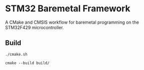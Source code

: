 # STM32 Baremetal Framework
A CMake and CMSIS workflow for baremetal programming on the STM32F429 microcontroller.

## Build
```
./cmake.sh

cmake --build build/
```
